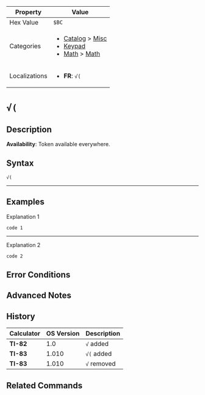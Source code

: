| Property      | Value |
|---------------|-------|
| Hex Value     | `$BC`|
| Categories    | <ul><li>[Catalog](<../categories/Catalog.md>) > [Misc](<../categories/Catalog.md#Misc>)</li><li>[Keypad](<../categories/Keypad.md>)</li><li>[Math](<../categories/Math.md>) > [Math](<../categories/Math.md#Math>)</li></ul> |
| Localizations | <ul><li><b>FR</b>: `√(`</li></ul> |

# `√(`

## Description



<b>Availability</b>: Token available everywhere.

## Syntax
`√(`

<hr>

## Examples

Explanation 1
```ti-basic
code 1
```
---
Explanation 2
```ti-basic
code 2
```

## Error Conditions


## Advanced Notes


## History
| Calculator | OS Version | Description |
|------------|------------|-------------|
| <b>TI-82</b> | 1.0 | `√` added
| <b>TI-83</b> | 1.010 | `√(` added
| <b>TI-83</b> | 1.010 | `√` removed

## Related Commands

    